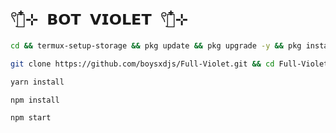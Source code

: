 # `𓍢ִ໋💜⊹ 𝗕𝗢𝗧 𝗩𝗜𝗢𝗟𝗘𝗧 𓍢ִ໋💜⊹` 
 
```bash
cd && termux-setup-storage && pkg update && pkg upgrade -y && pkg install -y git nodejs ffmpeg imagemagick && pkg install yarn
```

```bash
git clone https://github.com/boysxdjs/Full-Violet.git && cd Full-Violet
```

```bash
yarn install
```

```bash
npm install
```


```bash
npm start
```

 
